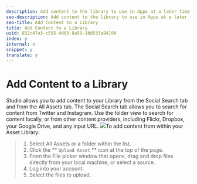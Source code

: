 ```yaml
---
description: Add content to the library to use in Apps at a later time.
seo-description: Add content to the library to use in Apps at a later time.
seo-title: Add Content to a Library
title: Add Content to a Library
uuid: 832c47a3-c595-4d03-8a59-1b8533a84190
index: y
internal: n
snippet: y
translate: y
---
```


# Add Content to a Library

Studio allows you to add content to your Library from the Social Search tab and from the All Assets tab. The Social Search tab allows you to search for content from Twitter and Instagram. Use the folder view to search for content locally, or from other content providers, including Flickr, Dropbox, your Google Drive, and any input URL.
![](http://350.df9.mwp.accessdomain.com/wp-content/uploads/2015/09/AssetLibraryFilepicker-1024x516.png)To add content from within your Asset Library:

>1. Select All Assets or a folder within the list.
>1. Click the ** `Upload Asset` ** icon at the top of the page.
>1. From the File picker window that opens, drag and drop files directly from your local machine, or select a source.
>1. Log into your account.
>1. Select the files to upload.
